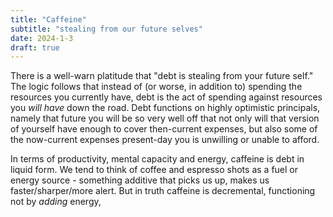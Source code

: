 ```yaml
---
title: "Caffeine"
subtitle: "stealing from our future selves"
date: 2024-1-3
draft: true
---
```

There is a well-warn platitude that "debt is stealing from your future self." The logic follows that instead of (or worse, in addition to) spending the resources you currently have, debt is the act of spending against resources you _will have_ down the road. Debt functions on highly optimistic principals, namely that future you will be so very well off that not only will that version of yourself have enough to cover then-current expenses, but also some of the now-current expenses present-day you is unwilling or unable to afford. 

In terms of productivity, mental capacity and energy, caffeine is debt in liquid form.    We tend to think of coffee and espresso shots as a fuel or energy source - something additive that picks us up, makes us faster/sharper/more alert. But in truth caffeine is decremental, functioning not by _adding_ energy, 
<!--stackedit_data:
eyJoaXN0b3J5IjpbMTM5MDQ0NjYwOCwtMTYxNDAzOTI5NywtMz
YxNjM1MDUxLC0zNTEyOTMzNTBdfQ==
-->